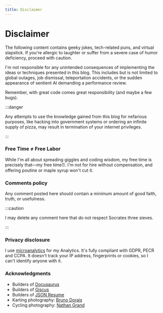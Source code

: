 ```yaml
---
title: Disclaimer
---
```


# Disclaimer

The following content contains geeky jokes, tech-related puns, and virtual slapstick. If you're allergic to laughter or suffer from a severe case of humor deficiency, proceed with caution.

I'm not responsible for any unintended consequences of implementing the ideas or techniques presented in this blog. This includes but is not limited to global outages, job dismissal, teleportation accidents, or the sudden appearance of sentient AI demanding a performance review.

Remember, with great code comes great responsibility (and maybe a few bugs).

:::danger

Any attempts to use the knowledge gained from this blog for nefarious purposes, like hacking into government systems or ordering an infinite supply of pizza, may result in termination of your internet privileges.

:::

### Free Time ≠ Free Labor

While I'm all about spreading giggles and coding wisdom, my free time is precisely that—my free time⏰. I'm not for hire without compensation, and offering poutine or maple syrup won't cut it.

### Comments policy

Any comment posted here should contain a minimum amount of good faith, truth, or usefulness.

:::caution

I may delete any comment here that do not respect Socrates three sieves.

:::

### Privacy disclosure

I use [microanalytics](https://microanalytics.io/) for my Analytics. It's fully compliant with GDPR, PECR and CCPA. It doesn't track your IP address, fingerprints or cookies, so I can't identify anyone with it.

### Acknowledgments

- Builders of [Docusaurus](https://docusaurus.io)
- Builders of [Giscus](https://giscus.app)
- Builders of [JSON Resume](https://jsonresume.org)
- Karting photography: <a href="https://www.facebook.com/bruno.dorais.9">Bruno Dorais</a>
- Cycling photography: <a href="https://ngrandphotography.com">Nathan Grand</a>
